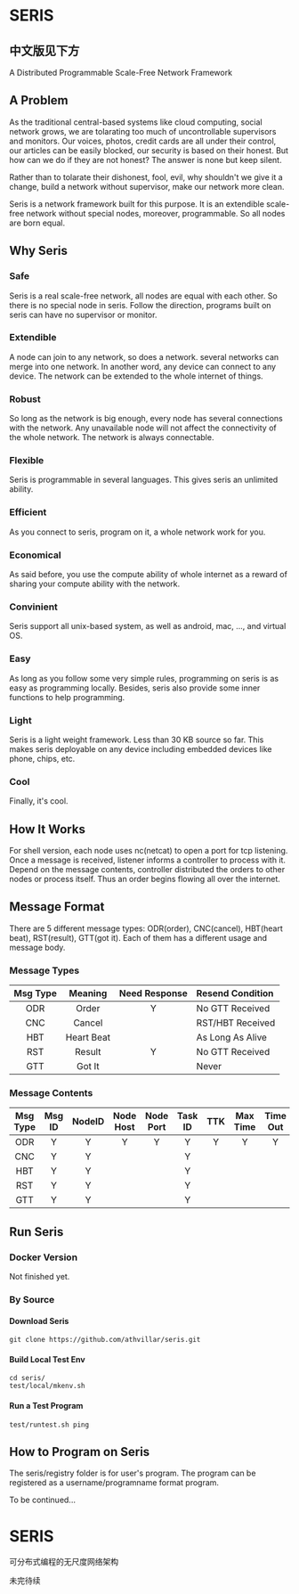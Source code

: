 # SERIS
## 中文版见下方
A Distributed Programmable Scale-Free Network Framework

## A Problem
As the traditional central-based systems like cloud computing, social network grows, we are tolarating too much of uncontrollable supervisors and monitors. Our voices, photos, credit cards are all under their control, our articles can be easily blocked, our security is based on their honest. But how can we do if they are not honest? The answer is none but keep silent.

Rather than to tolarate their dishonest, fool, evil, why shouldn't we give it a change, build a network without supervisor, make our network more clean.

Seris is a network framework built for this purpose. It is an extendible scale-free network without special nodes, moreover, programmable. So all nodes are born equal.

## Why Seris
### Safe
Seris is a real scale-free network, all nodes are equal with each other. So there is no special node in seris. Follow the direction, programs built on seris can have no supervisor or monitor.
### Extendible
A node can join to any network, so does a network. several networks can merge into one network. In another word, any device can connect to any device. The network can be extended to the whole internet of things.
### Robust
So long as the network is big enough, every node has several connections with the network. Any unavailable node will not affect the connectivity of the whole network. The network is always connectable.
### Flexible
Seris is programmable in several languages. This gives seris an unlimited ability.
### Efficient
As you connect to seris, program on it, a whole network work for you.
### Economical
As said before, you use the compute ability of whole internet as a reward of sharing your compute ability with the network.
### Convinient
Seris support all unix-based system, as well as android, mac, ..., and virtual OS.
### Easy
As long as you follow some very simple rules, programming on seris is as easy as programming locally. Besides, seris also provide some inner functions to help programming. 
### Light
Seris is a light weight framework. Less than 30 KB source so far. This makes seris deployable on any device including embedded devices like phone, chips, etc.
### Cool
Finally, it's cool.

## How It Works
For shell version, each node uses nc(netcat) to open a port for tcp listening. Once a message is received, listener informs a controller to process with it. Depend on the message contents, controller distributed the orders to other nodes or process itself. Thus an order begins flowing all over the internet.

## Message Format
There are 5 different message types: ODR(order), CNC(cancel), HBT(heart beat), RST(result), GTT(got it). Each of them has a different usage and message body.
### Message Types
|Msg Type|Meaning|Need Response|Resend Condition|
|:-:|:-:|:-:|:-|
|ODR|Order|Y|No GTT Received|
|CNC|Cancel||RST/HBT Received|
|HBT|Heart Beat||As Long As Alive|
|RST|Result|Y|No GTT Received|
|GTT|Got It||Never|

### Message Contents
|Msg Type|Msg ID|NodeID|Node Host|Node Port|Task ID|TTK|Max Time|Time Out|Dispatch Condition|Registry|Param|Dispatched Nodes|Elapsed Time|Estimated Time|Total Index|Index|Result|Corresponding Msg ID|EOF|
|:-:|:-:|:-:|:-:|:-:|:-:|:-:|:-:|:-:|:-:|:-:|:-:|:-:|:-:|:-:|:-:|:-:|:-:|:-:|:-:|
|ODR|Y|Y|Y|Y|Y|Y|Y|Y|Y|Y|Y||||||||Y|
|CNC|Y|Y|||Y||||||||||||||Y|
|HBT|Y|Y|||Y|||||||Y|Y|Y|||||Y|
|RST|Y|Y|||Y||||||||||Y|Y|Y||Y|
|GTT|Y|Y|||Y|||||||||||||Y|Y|

## Run Seris
### Docker Version
Not finished yet.
### By Source
#### Download Seris
    git clone https://github.com/athvillar/seris.git
#### Build Local Test Env
    cd seris/
    test/local/mkenv.sh
#### Run a Test Program
    test/runtest.sh ping

## How to Program on Seris
The seris/registry folder is for user's program. The program can be registered as a username/programname format program.

To be continued...

# SERIS 
可分布式编程的无尺度网络架构

未完待续
